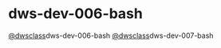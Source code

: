 # dws-dev-006-bash

[@dwsclass](https://github.com/dwsclass)dws-dev-006-bash
[@dwsclass](https://github.com/dwsclass)dws-dev-007-bash
